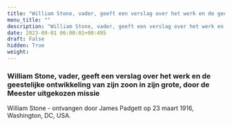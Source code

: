 ```yaml
---
title: "William Stone, vader, geeft een verslag over het werk en de geestelijke ontwikkeling van zijn zoon in zijn grote, door de Meester uitgekozen missie"
menu_title: ""
description: "William Stone, vader, geeft een verslag over het werk en de geestelijke ontwikkeling van zijn zoon in zijn grote, door de Meester uitgekozen missie"
date: 2023-09-01 06:00:01+00:495
draft: False
hidden: True
weight:
---
```

### William Stone, vader, geeft een verslag over het werk en de geestelijke ontwikkeling van zijn zoon in zijn grote, door de Meester uitgekozen missie

William Stone - ontvangen door James Padgett op 23 maart 1916, Washington, DC, USA.
